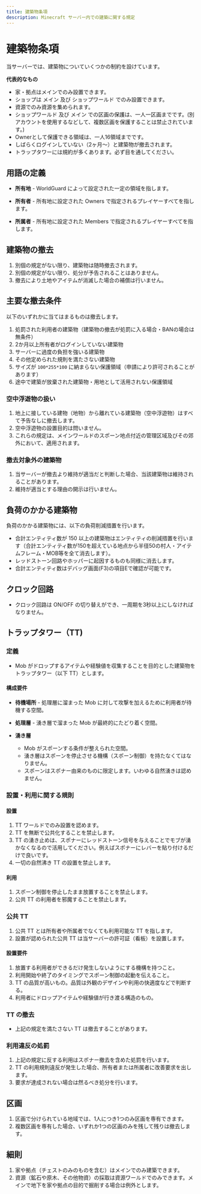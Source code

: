 ```yaml
---
title: 建築物条項
description: Minecraft サーバー内での建築に関する規定
---
```


# 建築物条項

当サーバーでは、建築物についていくつかの制約を設けています。

**代表的なもの**
- 家・拠点はメインでのみ設置できます。
- ショップは メイン 及び ショップワールド でのみ設置できます。
- 資源でのみ資源を集められます。
- ショップワールド 及び メイン での区画の保護は、一人一区画までです。(別アカウントを使用するなどして、複数区画を保護することは禁止されています。)
- Ownerとして保護できる領域は、一人16領域までです。
- しばらくログインしていない（2ヶ月～）と建築物が撤去されます。
- トラップタワーには規約が多くあります。必ず目を通してください。

## 用語の定義 

- **所有地** - WorldGuard によって設定された一定の領域を指します。

- **所有者** - 所有地に設定された Owners で指定されるプレイヤーすべてを指します。

- **所属者** - 所有地に設定された Members で指定されるプレイヤーすべてを指します。

## 建築物の撤去 

1. 別個の規定がない限り、建築物は随時撤去されます。
1. 別個の規定がない限り、処分が予告されることはありません。
1. 撤去により土地やアイテムが消滅した場合の補償は行いません。

## 主要な撤去条件 

以下のいずれかに当てはまるものは撤去します。

1. 処罰された利用者の建築物（建築物の撤去が処罰に入る場合・BANの場合は無条件）
1. 2か月以上所有者がログインしていない建築物
1. サーバーに過度の負担を強いる建築物
1. その他定められた規則を満たさない建築物
1. サイズが `100*255*100` に納まらない保護領域（申請により許可されることがあります）
1. 途中で建築が放棄された建築物・用地として活用されない保護領域

### 空中浮遊物の扱い 

1. 地上に接している建物（地物）から離れている建築物（空中浮遊物）はすべて予告なしに撤去します。
1. 空中浮遊物の設置目的は問いません。
1. これらの規定は、メインワールドのスポーン地点付近の管理区域及びその郊外において、適用されます。

### 撤去対象外の建築物 

1. 当サーバーが撤去より維持が適当だと判断した場合、当該建築物は維持されることがあります。
1. 維持が適当とする理由の開示は行いません。

## 負荷のかかる建築物 

負荷のかかる建築物には、以下の負荷削減措置を行います。

- 合計エンティティ数が 150 以上の建築物はエンティティの削減措置を行います（合計エンティティ数が150を超えている地点から半径50の村人・アイテムフレーム・MOB等を全て消去します）。
- レッドストーン回路やホッパーに起因するものも同様に消去します。
- 合計エンティティ数はデバッグ画面(F3)の項目Eで確認が可能です。

## クロック回路 

- クロック回路は ON/OFF の切り替えができ、一周期を3秒以上にしなければなりません。

## トラップタワー（TT) 

### 定義 

- Mob がドロップするアイテムや経験値を収集することを目的とした建築物をトラップタワー（以下 TT）とします。

#### 構成要件 

- **待機場所** - 処理層に溜まった Mob に対して攻撃を加えるために利用者が待機する空間。

- **処理層** - 湧き層で溜まった Mob が最終的にたどり着く空間。

- **湧き層**
  - Mob がスポーンする条件が整えられた空間。
  - 湧き層はスポーンを停止させる機構（スポーン制御）を持たなくてはなりません。
  - スポーンはスポナー由来のものに限定します。いわゆる自然湧きは認めません。

### 設置・利用に関する規則 

#### 設置 

1. TT ワールドでのみ設置を認めます。
1. TT を無断で公共化することを禁止します。
1. TT の湧き止めは、スポナーにレッドストーン信号を与えることでモブが湧かなくなるので活用してください。例えばスポナーにレバーを貼り付けるだけで良いです。
1. 一切の自然沸き TT の設置を禁止します。

#### 利用 

1. スポーン制御を停止したまま放置することを禁止します。
1. 公共 TT の利用者を邪魔することを禁止します。

### 公共 TT 

1. 公共 TT とは所有者や所属者でなくても利用可能な TT を指します。
1. 設置が認められた公共 TT は当サーバーの許可証（看板）を設置します。

#### 設置要件 

1. 放置する利用者ができるだけ発生しないようにする機構を持つこと。
1. 利用開始や終了のタイミングでスポーン制御の起動を伝えること。
1. TT の品質が高いもの。品質は外観のデザインや利用の快適度などで判断する。
1. 利用者にドロップアイテムや経験値が行き渡る構造のもの。

### TT の撤去 

- 上記の規定を満たさない TT は撤去することがあります。

### 利用違反の処罰 

1. 上記の規定に反する利用はスポナー撤去を含めた処罰を行います。
1. TT の利用規則違反が発生した場合、所有者または所属者に改善要求を出します。
1. 要求が達成されない場合は然るべき処分を行います。

## 区画 

1. 区画で分けられている地域では、1人につき1つのみ区画を専有できます。
1. 複数区画を専有した場合、いずれか1つの区画のみを残して残りは撤去します。

## 細則 

1. 家や拠点（チェストのみのものを含む）はメインでのみ建築できます。
1. 資源（鉱石や原木、その他物資）の採取は資源ワールドでのみできます。メインで地下を家や拠点の目的で掘削する場合は例外とします。
